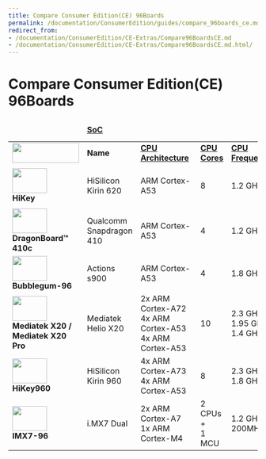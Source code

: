 ```yaml
---
title: Compare Consumer Edition(CE) 96Boards
permalink: /documentation/ConsumerEdition/guides/compare_96boards_ce.md.html
redirect_from:
- /documentation/ConsumerEdition/CE-Extras/Compare96BoardsCE.md
- /documentation/ConsumerEdition/CE-Extras/Compare96BoardsCE.md.html/
---
```

# Compare Consumer Edition(CE) 96Boards
<div>

<table align="center">
<thead>
	<tr>
		<td></td>
		<td colspan="5"><a href="https://en.wikipedia.org/wiki/System_on_a_chip"><b>SoC</a></td>
		<td colspan="2"><a href="https://en.wikipedia.org/wiki/Random-access_memory"><b>RAM</a></td>
		<td colspan="2"><b>On-Board Storage</td>
	</tr>
</thead>
<tbody>
	<tr>
		<td><img src="https://i.imgur.com/mKjYKTH.png" data-canonical-src="https://i.imgur.com/mKjYKTH.png" width="135" height="40" /></td>
		<td><b>Name</td>
		<td><a href="https://en.wikipedia.org/wiki/ARM_architecture"><b>CPU Architecture&shy;</a></td>
		<td><a href="https://en.wikipedia.org/wiki/Multi-core_processor"><b>CPU Cores</a></td>
		<td><a href=""><b>CPU Frequency&shy;</a></td>
		<td><a href="https://en.wikipedia.org/wiki/Graphics_processing_unit"><b>GPU</a></td>
		<td><b>Size&shy;</td>
		<td><b>Type</td>
		<td><b>Size&shy;</td>
		<td><b>Type</td>
	</tr>
	<tr>
		<td> <img src="https://i.imgur.com/0e7lsoO.png" data-canonical-src="https://i.imgur.com/0e7lsoO.png" width="70" height="50" /> <br><b>HiKey</td>
		<td>HiSilicon<br>Kirin 620</td>
		<td>ARM Cortex-A53</td>
		<td>8</td>
		<td>1.2 GHz</td>
		<td>Mali-450 MP4</td>
		<td>1 GB /<br> 2 GB</td>
		<td>LPDDR3</td>
		<td>8 GB</td>
		<td>eMMC</td>
	</tr>
	<tr>
		<td><img src="https://i.imgur.com/4a5GXRd.png" data-canonical-src="https://i.imgur.com/4a5GXRd.png" width="70" height="50" /> <br><b>DragonBoard™ 410c</td>
		<td>Qualcomm<br>Snapdragon 410</td>
		<td>ARM Cortex-A53</td>
		<td>4</td>
		<td>1.2 GHz</td>
		<td>Qualcomm<br>Adreno 306</td>
		<td>1 GB</td>
		<td>LPDDR3</td>
		<td>8 GB</td>
		<td>eMMC 4.5</td>
	</tr>
	<tr>
		<td> <img src="https://i.imgur.com/ykySoFc.png" data-canonical-src="https://i.imgur.com/ykySoFc.png" width="70" height="50" /> <br><b>Bubblegum-96</td>
		<td>Actions<br>s900</td>
		<td>ARM Cortex-A53</td>
		<td>4</td>
		<td>1.8 GHz</td>
		<td>PowerVR G6230</td>
		<td>2 GB</td>
		<td>LPDDR3</td>
		<td>8 GB</td>
		<td>eMMC 4.5</td>
	</tr>
	<tr>
		<td> <img src="https://i.imgur.com/kSjTguX.png" data-canonical-src="https://i.imgur.com/kSjTguX.png" width="70" height="50" /> <br><b>Mediatek X20 /<br>Mediatek X20 Pro</td>
		<td>Mediatek<br>Helio X20</td>
		<td>2x ARM Cortex-A72<br>4x ARM Cortex-A53<br>4x ARM Cortex-A53</td>
		<td>10</td>
		<td>2.3 GHz<br>1.95 GHz<br>1.4 GHz</td>
		<td>Mali-T880</td>
		<td>2 GB</td>
		<td>LPDDR3</td>
		<td>8 GB</td>
		<td>eMMC 5.1</td>
	</tr>
	<tr>
	<td><img src="https://www.96boards.org/product/ce/hikey960/images/hikey-960-SD-front.jpg" data-canonical-src="https://www.96boards.org/product/ce/hikey960/images/hikey-960-SD-front.jpg" width="70" height="50" /> <br><b>HiKey960</td>
	<td>HiSilicon<br>Kirin 960</td>
	<td>4x ARM Cortex-A73<br>4x ARM Cortex-A53</td>
	<td>8</td>
	<td>2.3 GHz<br>1.8 GHz</td>
	<td>Mali G71 MP8</td>
	<td>3 GB</td>
	<td>LPDDR4</td>
	<td>32 GB</td>
	<td>UFS</td>
	</tr>
	<tr>
	<td><img src="https://www.96boards.org/product/ce/imx7-96/images/iMX7-96-front.jpg" data-canonical-src="https://www.96boards.org/product/ce/imx7-96/images/iMX7-96-front.jpg" width="70" height="50" /> <br><b>IMX7-96 </td>
	<td>i.MX7	Dual</td>
	<td>2x ARM Cortex-A7<br>1x ARM Cortex-M4</td>
	<td>2 CPUs + <br>1 MCU</td>
	<td>1.2 GHz<br>200MHz</td>
	<td>N/A</td>
	<td>512 MB</td>
	<td>DRAM</td>
	<td>SD Card Only</td>
	<td>N/A</td>
	</tr>
	<tr>
</tbody>
</table>

</div>
